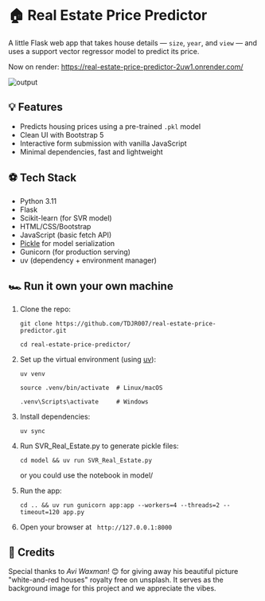 # 🏠 Real Estate Price Predictor

A little Flask web app that takes house details — `size`, `year`, and `view` — and uses a support vector regressor model to predict its price.

Now on render: https://real-estate-price-predictor-2uw1.onrender.com/

![output](./output.png)

## 💡 Features

- Predicts housing prices using a pre-trained `.pkl` model
- Clean UI with Bootstrap 5
- Interactive form submission with vanilla JavaScript
- Minimal dependencies, fast and lightweight

## ⚽️ Tech Stack

- Python 3.11
- Flask
- Scikit-learn (for SVR model)
- HTML/CSS/Bootstrap
- JavaScript (basic fetch API)
- [Pickle](https://docs.python.org/3/library/pickle.html) for model serialization
- Gunicorn (for production serving)
- uv (dependency + environment manager)

## 🏎️ Run it own your own machine

1. Clone the repo:

   `git clone https://github.com/TDJR007/real-estate-price-predictor.git`

   `cd real-estate-price-predictor/`

2. Set up the virtual environment (using [uv](https://docs.astral.sh/uv/)):

    `uv venv`

    `source .venv/bin/activate  # Linux/macOS`
    
    `.venv\Scripts\activate     # Windows`
    
3. Install dependencies:

    `uv sync`
    
4. Run SVR_Real_Estate.py to generate pickle files:

    `cd model && uv run SVR_Real_Estate.py`
    
    or you could use the notebook in model/

4. Run the app:
   
    `cd .. && uv run gunicorn app:app --workers=4 --threads=2 --timeout=120 app.py`

6. Open your browser at ` http://127.0.0.1:8000`


## 📸 Credits

Special thanks to *Avi Waxman*! 😊️ for giving away his beautiful picture "white-and-red houses" royalty free on unsplash. It serves as the background image for this project and we appreciate the vibes.
